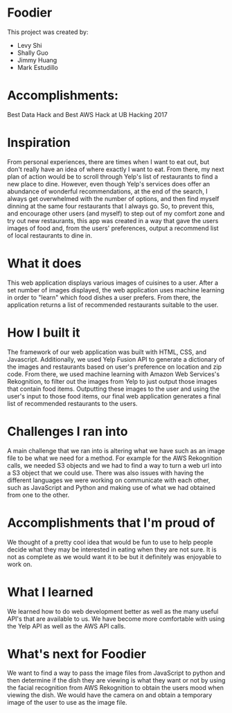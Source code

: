 # Foodier

This project was created by:
  * Levy Shi
  * Shally Guo
  * Jimmy Huang
  * Mark Estudillo
  
# Accomplishments: 
Best Data Hack and Best AWS Hack at UB Hacking 2017
# Inspiration
From personal experiences, there are times when I want to eat out, but don't really have an idea of where exactly I want to eat. From there, my next plan of action would be to scroll through Yelp's list of restaurants to find a new place to dine. However, even though Yelp's services does offer an abundance of wonderful recommendations, at the end of the search, I always get overwhelmed with the number of options, and then find myself dinning at the same four restaurants that I always go. So, to prevent this, and encourage other users (and myself) to step out of my comfort zone and try out new restaurants, this app was created in a way that gave the users images of food and, from the users' preferences, output a recommend list of local restaurants to dine in.

# What it does
This web application displays various images of cuisines to a user. After a set number of images displayed, the web application uses machine learning in order to "learn" which food dishes a user prefers. From there, the application returns a list of recommended restaurants suitable to the user.

# How I built it
The framework of our web application was built with HTML, CSS, and Javascript. Additionally, we used Yelp Fusion API to generate a dictionary of the images and restaurants based on user's preference on location and zip code. From there, we used machine learning with Amazon Web Services's Rekognition, to filter out the images from Yelp to just output those images that contain food items. Outputting these images to the user and using the user's input to those food items, our final web application generates a final list of recommended restaurants to the users.

# Challenges I ran into
A main challenge that we ran into is altering what we have such as an image file to be what we need for a method. For example for the AWS Rekognition calls, we needed S3 objects and we had to find a way to turn a web url into a S3 object that we could use. There was also issues with having the different languages we were working on communicate with each other, such as JavaScript and Python and making use of what we had obtained from one to the other.

# Accomplishments that I'm proud of
We thought of a pretty cool idea that would be fun to use to help people decide what they may be interested in eating when they are not sure. It is not as complete as we would want it to be but it definitely was enjoyable to work on.

# What I learned
We learned how to do web development better as well as the many useful API's that are available to us. We have become more comfortable with using the Yelp API as well as the AWS API calls.

# What's next for Foodier
We want to find a way to pass the image files from JavaScript to python and then determine if the dish they are viewing is what they want or not by using the facial recognition from AWS Rekognition to obtain the users mood when viewing the dish. We would have the camera on and obtain a temporary image of the user to use as the image file.
